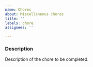 ```yaml
---
name: Chores
about: Miscellaneous chores
title: ''
labels: chore
assignees: ''

---
```


### Description
Description of the chore to be completed.

